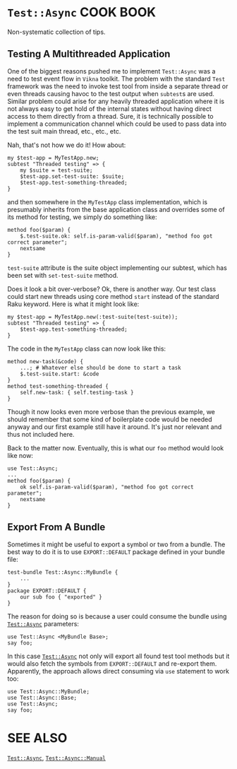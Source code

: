 `Test::Async` COOK BOOK
=======================

Non-systematic collection of tips.

Testing A Multithreaded Application
-----------------------------------

One of the biggest reasons pushed me to implement `Test::Async` was a need to test event flow in `Vikna` toolkit. The problem with the standard `Test` framework was the need to invoke test tool from inside a separate thread or even threads causing havoc to the test output when `subtest`s are used. Similar problem could arise for any heavily threaded application where it is not always easy to get hold of the internal states without having direct access to them directly from a thread. Sure, it is technically possible to implement a communication channel which could be used to pass data into the test suit main thread, etc., etc., etc.

Nah, that's not how we do it! How about:

    my $test-app = MyTestApp.new;
    subtest "Threaded testing" => {
        my $suite = test-suite;
        $test-app.set-test-suite: $suite;
        $test-app.test-something-threaded;
    }

and then somewhere in the `MyTestApp` class implementation, which is presumably inherits from the base application class and overrides some of its method for testing, we simply do something like:

    method foo($param) {
        $.test-suite.ok: self.is-param-valid($param), "method foo got correct parameter";
        nextsame
    }

`test-suite` attribute is the suite object implementing our subtest, which has been set with `set-test-suite` method.

Does it look a bit over-verbose? Ok, there is another way. Our test class could start new threads using core method `start` instead of the standard Raku keyword. Here is what it might look like:

    my $test-app = MyTestApp.new(:test-suite(test-suite));
    subtest "Threaded testing" => {
        $test-app.test-something-threaded;
    }

The code in the `MyTestApp` class can now look like this:

    method new-task(&code) {
        ...; # Whatever else should be done to start a task
        $.test-suite.start: &code
    }
    method test-something-threaded {
        self.new-task: { self.testing-task }
    }

Though it now looks even more verbose than the previous example, we should remember that some kind of boilerplate code would be needed anyway and our first example still have it around. It's just nor relevant and thus not included here.

Back to the matter now. Eventually, this is what our `foo` method would look like now:

    use Test::Async;
    ...
    method foo($param) {
        ok self.is-param-valid($param), "method foo got correct parameter";
        nextsame
    }

Export From A Bundle
--------------------

Sometimes it might be useful to export a symbol or two from a bundle. The best way to do it is to use `EXPORT::DEFAULT` package defined in your bundle file:

    test-bundle Test::Async::MyBundle {
        ...
    }
    package EXPORT::DEFAULT {
        our sub foo { "exported" }
    }

The reason for doing so is because a user could consume the bundle using [`Test::Async`](https://github.com/vrurg/raku-Test-Async/blob/v0.0.4/docs/md/Test/Async.md) parameters:

    use Test::Async <MyBundle Base>;
    say foo;

In this case [`Test::Async`](https://github.com/vrurg/raku-Test-Async/blob/v0.0.4/docs/md/Test/Async.md) not only will export all found test tool methods but it would also fetch the symbols from `EXPORT::DEFAULT` and re-export them. Apparently, the approach allows direct consuming via `use` statement to work too:

    use Test::Async::MyBundle;
    use Test::Async::Base;
    use Test::Async;
    say foo;

SEE ALSO
========

[`Test::Async`](https://github.com/vrurg/raku-Test-Async/blob/v0.0.1/docs/md/Test/Async.md), [`Test::Async::Manual`](https://github.com/vrurg/raku-Test-Async/blob/v0.0.1/docs/md/Test/Async/Manual.md)


